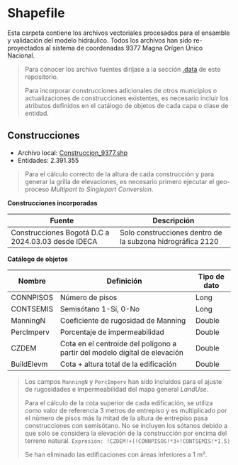 # Shapefile

Esta carpeta contiene los archivos vectoriales procesados para el ensamble y validación del modelo hidráulico. Todos los archivos han sido re-proyectados al sistema de coordenadas 9377 Magna Orígen Único Nacional.

> Para conocer los archivo fuentes diríjase a la sección [.data](../.data) de este repositorio.
> 
> Para incorporar construcciones adicionales de otros municipios o actualizaciones de construcciones existentes, es necesario incluir los atributos definidos en el catálogo de objetos de cada capa o clase de entidad.


## Construcciones

* Archivo local: [Construccion_9377.shp](Construccion_9377.zip)
* Entidades: 2.391.355

> Para el cálculo correcto de la altura de cada construcción y para generar la grilla de elevaciones, es necesario primero ejecutar el geo-proceso _Multipart to Singlepart Conversion_.

**Construcciones incorporadas**

| Fuente                                             | Descripción                                                |
|----------------------------------------------------|------------------------------------------------------------|
| Construcciones Bogotá D.C a 2024.03.03 desde IDECA | Solo construcciones dentro de la subzona hidrográfica 2120 |

**Catálogo de objetos**

| Nombre     | Definición                                                                | Tipo de dato |
|------------|---------------------------------------------------------------------------|--------------|
| CONNPISOS  | Número de pisos                                                           | Long         |
| CONTSEMIS  | Semisótano 1-Sí, 0-No                                                     | Long         |
| ManningN   | Coeficiente de rugosidad de Manning                                       | Double       |
| PercImperv | Porcentaje de impermeabilidad                                             | Double       |
| CZDEM      | Cota en el centroide del polígono a partir del modelo digital de elevación | Double       |
| BuildElevm | Cota + altura total de la edificación                                     | Double       |


> Los campos `ManningN` y `PercImperv` han sido incluídos para el ajuste de rugosidades e impermeabilidad del mapa general _LandUse_.
> 
> Para el cálculo de la cota superior de cada edificación, se utiliza como valor de referencia 3 metros de entrepiso y es multiplicado por el número de pisos más la mitad de la altura de entrepiso pasa construcciones con semisótano. No se incluyen los sótanos debido a que solo se considera la elevación de la construcción por encima del terreno natural. `Expresión: !CZDEM!+(!CONNPISOS!*3+!CONTSEMIS!*1.5)`
> 
> Se han eliminado las edificaciones con áreas inferiores a 1 m².